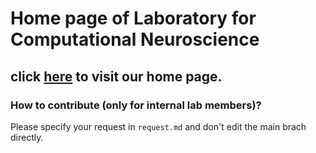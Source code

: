 # Home page of Laboratory for Computational Neuroscience
## click [here](https://cityucompuneurolab.github.io) to visit our home page.
### How to contribute (only for internal lab members)?

Please specify your request in `request.md` and don't edit the main brach directly.
